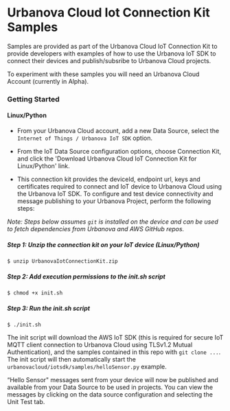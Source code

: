 # Urbanova Cloud Iot Connection Kit Samples

Samples are provided as part of the Urbanova Cloud IoT Connection Kit to provide developers with examples of how to use the Urbanova IoT SDK to connect their devices and publish/subsribe to Urbanova Cloud projects.

To experiment with these samples you will need an Urbanova Cloud Account (currently in Alpha).

### Getting Started

#### Linux/Python

* From your Urbanova Cloud account, add a new Data Source, select the `Internet of Things / Urbanova IoT SDK` option.

* From the IoT Data Source configuration options, choose Connection Kit, and click the 'Download Urbanova Cloud IoT Connection Kit for Linux/Python' link.

* This connection kit provides the deviceId, endpoint url, keys and certificates required to connect and IoT device to Urbanova Cloud using the Urbanova IoT SDK.  To configure and test device connectivity and message publishing to your Urbanova Project, perform the following steps:

_Note: Steps below assumes `git` is installed on the device and can be used to fetch dependencies from Urbanova and AWS GitHub repos._

##### Step 1: Unzip the connection kit on your IoT device (Linux/Python)

    $ unzip UrbanovaIotConnectionKit.zip

##### Step 2:  Add execution permissions to the init.sh script

    $ chmod +x init.sh

##### Step 3: Run the init.sh script

    $ ./init.sh

The init script will download the AWS IoT SDK (this is required for secure IoT MQTT client connection to Urbanova Cloud using TLSv1.2 Mutual Authentication), and the samples contained in this repo with `git clone ...`.  The init script will then automatically start the `urbanovacloud/iotsdk/samples/helloSensor.py` example.

“Hello Sensor" messages sent from your device will now be published and available from your Data Source to be used in projects.  You can view the messages by clicking on the data source configuration and selecting the Unit Test tab.
